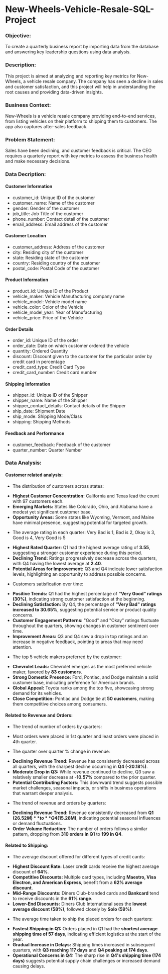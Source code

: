 # New-Wheels-Vehicle-Resale-SQL-Project

### Objective: 
To create a quarterly business report by importing data from the database and answering key leadership questions using data analysis.

### Description: 
This project is aimed at analyzing and reporting key metrics for New-Wheels, a vehicle resale company. The company has seen a decline in sales and customer satisfaction, and this project will help in understanding the root causes and providing data-driven insights.

### Business Context: 
New-Wheels is a vehicle resale company providing end-to-end services, from listing vehicles on their platform to shipping them to customers. The app also captures after-sales feedback.

### Problem Statement: 
Sales have been declining, and customer feedback is critical. The CEO requires a quarterly report with key metrics to assess the business health and make necessary decisions.

### Data Decription: 
#### Customer Information
* customer_id: Unique ID of the customer
* customer_name: Name of the customer
* gender: Gender of the customer
* job_title: Job Title of the customer
* phone_number: Contact detail of the customer
* email_address: Email address of the customer

#### Customer Location
* customer_address: Address of the customer
* city: Residing city of the customer
* state: Residing state of the customer
* country: Residing country of the customer
* postal_code: Postal Code of the customer

#### Product Information
* product_id: Unique ID of the Product
* vehicle_maker: Vehicle Manufacturing company name
* vehicle_model: Vehicle model name
* vehicle_color: Color of the Vehicle
* vehicle_model_year: Year of Manufacturing
* vehicle_price: Price of the Vehicle

#### Order Details
* order_id: Unique ID of the order
* order_date: Date on which customer ordered the vehicle
* quantity: Ordered Quantity
* discount: Discount given to the customer for the particular order by credit card in percentage
* credit_card_type: Credit Card Type
* credit_card_number: Credit card number

#### Shipping Information
* shipper_id: Unique ID of the Shipper
* shipper_name: Name of the Shipper
* shipper_contact_details: Contact details of the Shipper
* ship_date: Shipment Date
* ship_mode: Shipping Mode/Class
* shipping: Shipping Methods

#### Feedback and Performance
* customer_feedback: Feedback of the customer
* quarter_number: Quarter Number

### Data Analysis: 
#### Customer related analysis:
* The distribution of customers across states: 
 - **Highest Customer Concentration:** California and Texas lead the count with 97 customers each.
 - **Emerging Markets:** States like Colorado, Ohio, and Alabama have a modest yet significant customer base.
 - **Opportunity Areas:** Some states like Wyoming, Vermont, and Maine have minimal presence, suggesting potential for targeted growth.

* The average rating in each quarter:  Very Bad is 1, Bad is 2, Okay is 3, Good is 4, Very Good is 5
 - **Highest Rated Quarter:** Q1 had the highest average rating of **3.55**, suggesting a stronger customer experience during this period.
 - **Declining Trend:** Ratings progressively decrease across the quarters, with Q4 having the lowest average at **2.40**.
 - **Potential Areas for Improvement:** Q3 and Q4 indicate lower satisfaction levels, highlighting an opportunity to address possible concerns. 

* Customers satisfication over time:
 - **Positive Trends:** Q1 had the highest percentage of **"Very Good" ratings (30%)**, indicating strong customer satisfaction at the beginning.
 - **Declining Satisfaction:** By Q4, the percentage of **"Very Bad" ratings increased to 30.65%**, suggesting potential service or product quality concerns.
 - **Customer Engagement Patterns:** "Good" and "Okay" ratings fluctuate throughout the quarters, showing changes in customer sentiment over time.
 - **Improvement Areas:** Q3 and Q4 saw a drop in top ratings and an increase in negative feedback, pointing to areas that may need attention.

 * The top 5 vehicle makers preferred by the customer:
 - **Chevrolet Leads:** Chevrolet emerges as the most preferred vehicle maker, favored by **83 customers**.
 - **Strong Domestic Presence:** Ford, Pontiac, and Dodge maintain a solid customer base, indicating preference for American brands.
 - **Global Appeal:** Toyota ranks among the top five, showcasing strong demand for its vehicles.
 - **Close Competition:** Pontiac and Dodge tie at **50 customers**, making them competitive choices among consumers.

#### Related to Revenue and Orders: 
* The trend of number of orders by quarters:
 - Most orders were placed in 1st quarter and least orders were placed in 4th quarter.

* The quarter over quarter % change in revenue:
 - **Declining Revenue Trend:** Revenue has consistently decreased across all quarters, with the sharpest decline occurring in **Q4 (-20.18%)**.
 - **Moderate Drop in Q3:** While revenue continued to decline, Q3 saw a relatively smaller decrease at **-10.57%** compared to the prior quarter.
 - **Potential Contributing Factors:** This downward trend suggests possible market challenges, seasonal impacts, or shifts in business operations that warrant deeper analysis.

* The trend of revenue and orders by quarters:
 - **Declining Revenue Trend:** Revenue consistently decreased from **Q1 ($26.52M)** to **Q4 ($15.28M)**, indicating potential seasonal influences or demand fluctuations.
 - **Order Volume Reduction:** The number of orders follows a similar pattern, dropping from **310 orders in Q1** to **199 in Q4**.

#### Related to Shipping: 
* The average discount offered for different types of credit cards:
 - **Highest Discount Rate:** Laser credit cards receive the highest average discount of **64%**.
 - **Competitive Discounts:** Multiple card types, including **Maestro, Visa Electron, and American Express**, benefit from a **62% average discount**.
 - **Mid-Range Discounts:** Diners Club-branded cards and **Bankcard** tend to receive discounts in the **61% range**.
 - **Lower-End Discounts:** Diners Club International sees the **lowest average discount (58%)**, followed closely by **Solo (59%)**.

* The average time taken to ship the placed orders for each quarters:
 - **Fastest Shipping in Q1:** Orders placed in Q1 had the **shortest average shipping time of 57 days**, indicating efficient logistics at the start of the year.
 - **Gradual Increase in Delays:** Shipping times increased in subsequent quarters, with **Q3 reaching 117 days** and **Q4 peaking at 174 days**.
 - **Operational Concerns in Q4:** The sharp rise in **Q4's shipping time (174 days)** suggests potential supply chain challenges or increased demand causing delays.
